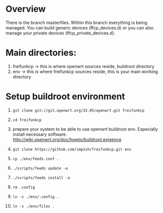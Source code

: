 # Overview
There is the branch masterfiles. Within this branch everything is being managed. You can build generic devices (ffcp_devices.d) or you can also manage your private devices (ffcp_private_devices.d).

# Main directories:
1. freifunkcp -> this is where openwrt sources reside, buildroot directory
2. env -> this is where freifunkcp sources reside, this is your main working directory

# Setup buildroot environment
1. `git clone git://git.openwrt.org/15.05/openwrt.git freifunkcp`

2. `cd freifunkcp`

3. prepare your system to be able to use openwrt buildroot env.
   Especially install necessary software.
   http://wiki.openwrt.org/doc/howto/buildroot.exigence

4. `git clone https://github.com/imp1sh/freifunkcp.git env`

5. `cp ./env/feeds.conf .`

6. `./scripts/feeds update -a`

7. `./scripts/feeds install -a`

8. `rm .config`

9. `ln -s ./env/.config .`

10. `ln -s ./env/files .`
